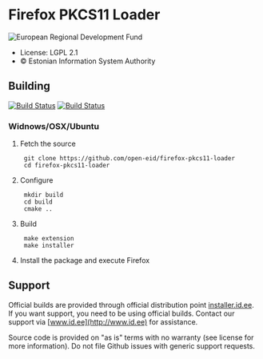 # Firefox PKCS11 Loader

![European Regional Development Fund](https://github.com/e-gov/RIHA-Frontend/raw/master/logo/EU/EU.png "European Regional Development Fund - DO NOT REMOVE THIS IMAGE BEFORE 05.03.2020")

 * License: LGPL 2.1
 * &copy; Estonian Information System Authority

## Building
[![Build Status](https://travis-ci.org/open-eid/firefox-pkcs11-loader.svg?branch=master)](https://travis-ci.org/open-eid/firefox-pkcs11-loader)
[![Build Status](https://ci.appveyor.com/api/projects/status/github/open-eid/firefox-pkcs11-loader?branch=master&svg=true)](https://ci.appveyor.com/project/open-eid/firefox-pkcs11-loader)
        
### Widnows/OSX/Ubuntu

1. Fetch the source

        git clone https://github.com/open-eid/firefox-pkcs11-loader
        cd firefox-pkcs11-loader

2. Configure

        mkdir build
        cd build
        cmake ..

3. Build

        make extension
        make installer

4. Install the package and execute Firefox

## Support
Official builds are provided through official distribution point [installer.id.ee](https://installer.id.ee). If you want support, you need to be using official builds. Contact our support via [www.id.ee](http://www.id.ee) for assistance.

Source code is provided on "as is" terms with no warranty (see license for more information). Do not file Github issues with generic support requests.
